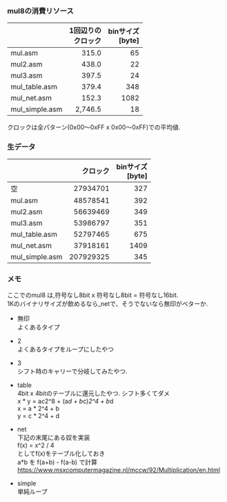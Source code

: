 ### mul8の消費リソース

|                | 1回辺りの<br>クロック | binサイズ<br>[byte] |
|-----|-----------:|---------:|
|mul.asm        |	315.0 |	65|
|mul2.asm	    |   438.0 |	22|
|mul3.asm	    |   397.5 |	24|
|mul_table.asm  |	379.4 |	348|
|mul_net.asm    |	152.3 |	1082|
|mul_simple.asm |	2,746.5 |	18|

クロックは全パターン(0x00～0xFF x 0x00～0xFF)での平均値. 

### 生データ

|                | クロック | binサイズ<br>[byte] |
|-----|-----------:|---------:|
|空	            |   27934701 |	327 |
|mul.asm        |	48578541 |	392|
|mul2.asm	    |   56639469 |	349|
|mul3.asm	    |   53986797 |	351|
|mul_table.asm  |	52797465 |	675|
|mul_net.asm    |	37918161 |	1409|
|mul_simple.asm |	207929325 |	345|

### メモ
ここでのmul8 は,符号なし8bit x 符号なし8bit = 符号なし16bit.  
1Kのバイナリサイズが飲めるなら_netで、そうでないなら無印がベターか.  

- 無印  
よくあるタイプ
- 2  
よくあるタイプをループにしたやつ
- 3    
シフト時のキャリーで分岐してみたやつ.  
- table   
4bit x 4bitのテーブルに還元したやつ. シフト多くてダメ  
x * y  = a*c*2^8 + (a*d + b*c)*2^4 + b*d  
  x = a * 2^4 + b  
  y = c * 2^4 + d   

- net  
下記の末尾にある奴を実装  
f(x) = x^2 / 4  
としてf(x)をテーブル化しておき  
a*b を f(a+b) - f(a-b) で計算  
https://www.msxcomputermagazine.nl/mccw/92/Multiplication/en.html  
- simple  
単純ループ